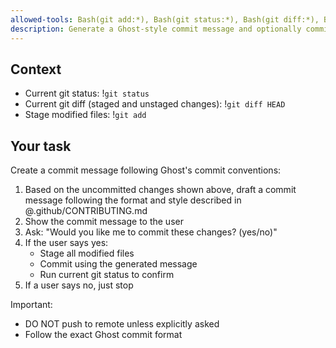 ```yaml
---
allowed-tools: Bash(git add:*), Bash(git status:*), Bash(git diff:*), Bash(git commit:*)
description: Generate a Ghost-style commit message and optionally commit changes
---
```


## Context
- Current git status: !`git status`
- Current git diff (staged and unstaged changes): !`git diff HEAD`
- Stage modified files: !`git add`

## Your task

Create a commit message following Ghost's commit conventions:

1. Based on the uncommitted changes shown above, draft a commit message following the format and style described in @.github/CONTRIBUTING.md
2. Show the commit message to the user
3. Ask: "Would you like me to commit these changes? (yes/no)"
4. If the user says yes:
   - Stage all modified files 
   - Commit using the generated message
   - Run current git status to confirm
5. If a user says no, just stop

Important:
- DO NOT push to remote unless explicitly asked
- Follow the exact Ghost commit format 
